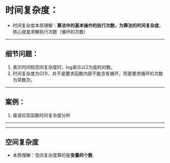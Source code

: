 
# 时间复杂度：

- 时间复杂度本质理解：**算法中的基本操作的执行次数，为算法的时间复杂度**。核心就是求解执行次数（循环的次数）

---


## 细节问题：
1. 表示时间和空间复杂度时，log表示以2为底的对数。
2. 时间复杂度为O(1)，并不是要求函数内部不能含有循环，而是要求循环的次数为常数次。


---

## 案例：
1. 斐波拉契函数时间复杂度分析



----
----

## 空间复杂度

- 本质理解：空间复杂度算的是**变量的个数**.
